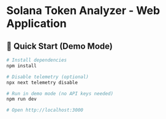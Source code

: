 # Solana Token Analyzer - Web Application

## 🚀 Quick Start (Demo Mode)

```bash
# Install dependencies
npm install

# Disable telemetry (optional)
npx next telemetry disable

# Run in demo mode (no API keys needed)
npm run dev

# Open http://localhost:3000
